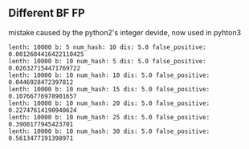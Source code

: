 Different BF FP 
---

mistake caused by the python2's integer devide, now used in pyhton3

    lenth: 10000 b: 5 num_hash: 10 dis: 5.0 false_positive:  0.0012684416422110425
    lenth: 10000 b: 10 num_hash: 5 dis: 5.0 false_positive:  0.026327154471769722
    lenth: 10000 b: 10 num_hash: 10 dis: 5.0 false_positive:  0.0446928472397812
    lenth: 10000 b: 10 num_hash: 15 dis: 5.0 false_positive:  0.10766776978901657
    lenth: 10000 b: 10 num_hash: 20 dis: 5.0 false_positive:  0.22747614190940624
    lenth: 10000 b: 10 num_hash: 25 dis: 5.0 false_positive:  0.3908177945423701
    lenth: 10000 b: 10 num_hash: 30 dis: 5.0 false_positive:  0.5613477191398971

